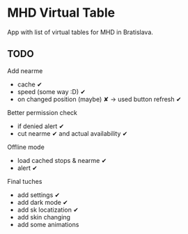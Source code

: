 # MHD Virtual Table

App with list of virtual tables for MHD in Bratislava.

## TODO

Add nearme 
- cache ✔
- speed (some way :D) ✔
- on changed position (maybe) ✘ -> used button refresh ✔

Better permission check
- if denied alert ✔
- cut nearme ✔ and actual availability ✔

Offline mode
- load cached stops & nearme ✔
- alert ✔

Final tuches
- add settings ✔
- add dark mode ✔
- add sk locatization ✔
- add skin changing
- add some animations